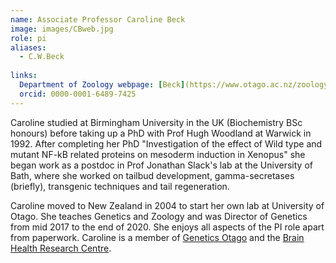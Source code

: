 ```yaml
---
name: Associate Professor Caroline Beck
image: images/CBweb.jpg
role: pi
aliases:
  - C.W.Beck
  
links:
  Department of Zoology webpage: [Beck](https://www.otago.ac.nz/zoology/staff/beck)
  orcid: 0000-0001-6489-7425
---
```


Caroline studied at Birmingham University in the UK (Biochemistry BSc honours) before taking up a PhD with Prof Hugh Woodland at Warwick in 1992. After completing her PhD "Investigation of the effect of Wild type and mutant NF-kB related proteins on mesoderm induction in Xenopus" she began work as a postdoc in Prof Jonathan Slack's lab at the University of Bath, where she worked on tailbud development, gamma-secretases (briefly), transgenic techniques and tail regeneration. 

Caroline moved to New Zealand in 2004 to start her own lab at University of Otago. She teaches Genetics and Zoology and was Director of Genetics from mid 2017 to the end of 2020. She enjoys all aspects of the PI role apart from paperwork. Caroline is a member of [Genetics Otago](https://blogs.otago.ac.nz/go/) and the [Brain Health Research Centre](https://www.otago.ac.nz/bhrc).
